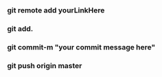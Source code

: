 <h3>git remote add yourLinkHere</h3>
<h3>git add.</h3>
<h3>git commit-m "your commit message here"</h3>
<h3>git push origin master</h3>
